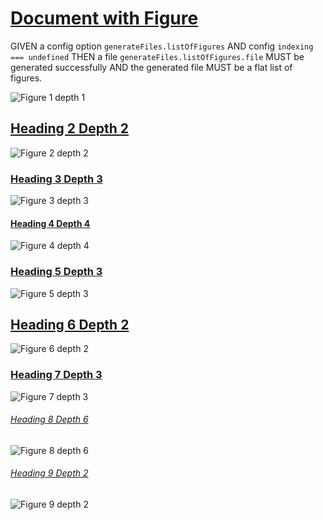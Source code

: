 # [Document with Figure](#document-with-figure)

GIVEN a config option `generateFiles.listOfFigures`
AND config `indexing === undefined`
THEN a file `generateFiles.listOfFigures.file` MUST be generated successfully
AND the generated file MUST be a flat list of figures.

<a id="figure-1-depth-1" class="figure" title="Figure 1 depth 1"></a>![Figure 1 depth 1][1]

## [Heading 2 Depth 2](#heading-2-depth-2)

<a id="figure-2-depth-2" class="figure" title="Figure 2 depth 2"></a>![Figure 2 depth 2][2]

### [Heading 3 Depth 3](#heading-3-depth-3)

<a id="figure-3-depth-3" class="figure" title="Figure 3 depth 3"></a>![Figure 3 depth 3][3]

#### [Heading 4 Depth 4](#heading-4-depth-4)

<a id="figure-4-depth-4" class="figure" title="Figure 4 depth 4"></a>![Figure 4 depth 4][4]

### [Heading 5 Depth 3](#heading-5-depth-3)

<a id="figure-5-depth-3" class="figure" title="Figure 5 depth 3"></a>![Figure 5 depth 3][5]

## [Heading 6 Depth 2](#heading-6-depth-2)

<a id="figure-6-depth-2" class="figure" title="Figure 6 depth 2"></a>![Figure 6 depth 2][6]

### [Heading 7 Depth 3](#heading-7-depth-3)

<a id="figure-7-depth-3" class="figure" title="Figure 7 depth 3"></a>![Figure 7 depth 3][7]

###### [Heading 8 Depth 6](#heading-8-depth-6)

<a id="figure-8-depth-6" class="figure" title="Figure 8 depth 6"></a>![Figure 8 depth 6][8]

###### [Heading 9 Depth 2](#heading-9-depth-2)

<a id="figure-9-depth-2" class="figure" title="Figure 9 depth 2"></a>![Figure 9 depth 2][9]

[1]: ./figure1.png

[2]: ./figure2.png

[3]: ./figure3.png

[4]: ./figure4.png

[5]: ./figure5.png

[6]: ./figure6.png

[7]: ./figure7.png

[8]: ./figure8.png

[9]: ./figure9.png
